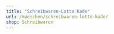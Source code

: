 ```yaml
---
title: "Schreibwaren-Lotto Kade"
url: /muenchen/schreibwaren-lotto-kade/
shop: Schreibwaren
---
```

